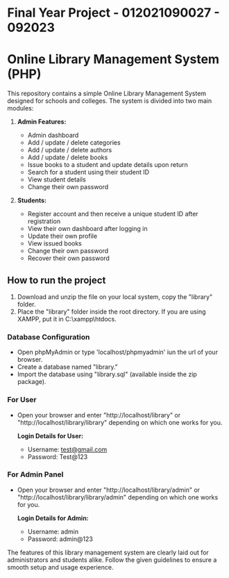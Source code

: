<h1>Final Year Project - 012021090027 - 092023</h1>

# Online Library Management System (PHP)

This repository contains a simple Online Library Management System designed for schools and colleges. The system is divided into two main modules:

1. **Admin Features:**
    - Admin dashboard
    - Add / update / delete categories
    - Add / update / delete authors
    - Add / update / delete books
    - Issue books to a student and update details upon return
    - Search for a student using their student ID
    - View student details
    - Change their own password

2. **Students:**
    - Register account and then receive a unique student ID after registration
    - View their own dashboard after logging in
    - Update their own profile
    - View issued books
    - Change their own password
    - Recover their own password

## How to run the project

1. Download and unzip the file on your local system, copy the "library" folder.
2. Place the "library" folder inside the root directory. If you are using XAMPP, put it in C:\xampp\htdocs.

### Database Configuration
- Open phpMyAdmin or type 'localhost/phpmyadmin' iun the url of your browser.
- Create a database named "library."
- Import the database using "library.sql" (available inside the zip package).

### For User
- Open your browser and enter "http://localhost/library" or "http://localhost/library/library" depending on which one works for you.
  
   **Login Details for User:**
   - Username: test@gmail.com
   - Password: Test@123

### For Admin Panel
- Open your browser and enter "http://localhost/library/admin" or "http://localhost/library/library/admin" depending on which one works for you.

   **Login Details for Admin:**
   - Username: admin
   - Password: admin@123

The features of this library management system are clearly laid out for administrators and students alike. Follow the given guidelines to ensure a smooth setup and usage experience.
